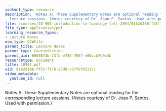 ```yaml
---
content_type: resource
description: 'Notes A: These Supplementary Notes are optional reading for the corresponding
  lecture sessions. (Notes courtesy of Dr. Joao P. Santos. Used with permission.)'
file: /courses/18-901-introduction-to-topology-fall-2004/0162d186ff55f17b25d9c57f6fd211cc_18901.pdf
file_type: application/pdf
learning_resource_types:
- Lecture Notes
ocw_type: OCWFile
parent_title: Lecture Notes
parent_type: CourseSection
parent_uid: 6005873b-23fb-e788-7057-e05ccb7e9c4b
resourcetype: Document
title: 18901.pdf
uid: 0162d186-ff55-f17b-25d9-c57f6fd211cc
video_metadata:
  youtube_id: null
---
```

Notes A: These Supplementary Notes are optional reading for the corresponding lecture sessions. (Notes courtesy of Dr. Joao P. Santos. Used with permission.)

